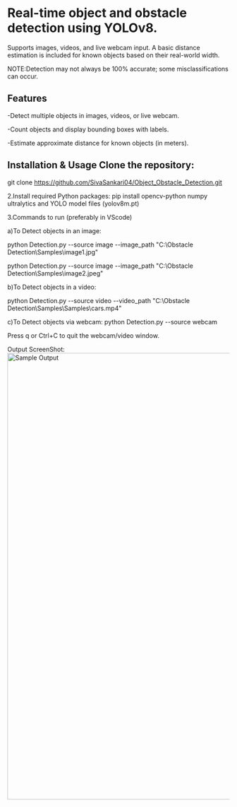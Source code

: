 # Real-time object and obstacle detection using YOLOv8. 
Supports images, videos, and live webcam input. 
A basic distance estimation is included for known objects based on their real-world width. 

NOTE:Detection may not always be 100% accurate; some misclassifications can occur. 

## Features 
-Detect multiple objects in images, videos, or live webcam.

-Count objects and display bounding boxes with labels. 

-Estimate approximate distance for known objects (in meters). 

## Installation & Usage Clone the repository: 
git clone https://github.com/SivaSankari04/Object_Obstacle_Detection.git

2.Install required Python packages: pip install opencv-python numpy ultralytics and YOLO model files (yolov8m.pt)

3.Commands to run (preferably in VScode)

a)To Detect objects in an image:

python Detection.py --source image --image_path "C:\Obstacle Detection\Samples\image1.jpg"

python Detection.py --source image --image_path "C:\Obstacle Detection\Samples\image2.jpeg"

b)To Detect objects in a video: 

python Detection.py --source video --video_path "C:\Obstacle Detection\Samples\Samples\cars.mp4" 

c)To Detect objects via webcam: python Detection.py --source webcam 

Press q or Ctrl+C to quit the webcam/video window.


Output ScreenShot:
<img width="1912" height="1011" alt="Sample Output" src="https://github.com/user-attachments/assets/a2472af2-60c8-4183-b575-3a974cccc0cd" />
